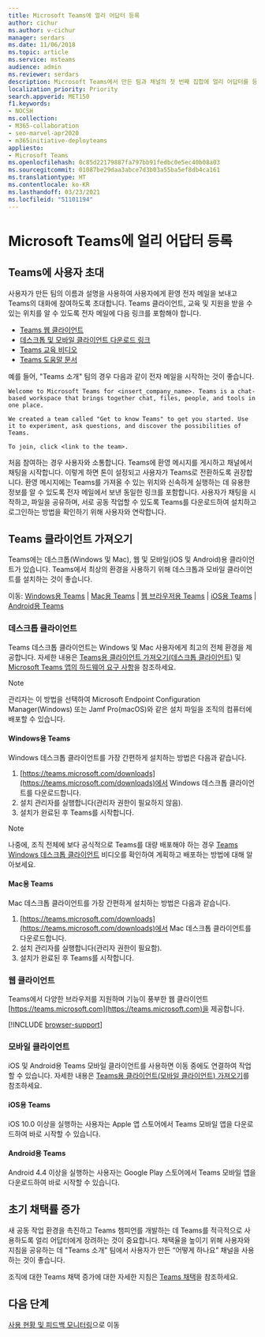 ```yaml
---
title: Microsoft Teams에 얼리 어답터 등록
author: cichur
ms.author: v-cichur
manager: serdars
ms.date: 11/06/2018
ms.topic: article
ms.service: msteams
audience: admin
ms.reviewer: serdars
description: Microsoft Teams에서 만든 팀과 채널의 첫 번째 집합에 얼리 어답터를 등록하는 방법을 알아보세요.
localization_priority: Priority
search.appverid: MET150
f1.keywords:
- NOCSH
ms.collection:
- M365-collaboration
- seo-marvel-apr2020
- m365initiative-deployteams
appliesto:
- Microsoft Teams
ms.openlocfilehash: 0c85d22179887fa797bb91fedbc0e5ec40b08a03
ms.sourcegitcommit: 01087be29daa3abce7d3b03a55ba5ef8db4ca161
ms.translationtype: HT
ms.contentlocale: ko-KR
ms.lasthandoff: 03/23/2021
ms.locfileid: "51101194"
---
```

# <a name="onboard-early-adopters-to-microsoft-teams"></a>Microsoft Teams에 얼리 어답터 등록

## <a name="invite-users-to-teams"></a>Teams에 사용자 초대

사용자가 만든 팀의 이름과 설명을 사용하여 사용자에게 환영 전자 메일을 보내고 Teams의 대화에 참여하도록 초대합니다. Teams 클라이언트, 교육 및 지원을 받을 수 있는 위치를 알 수 있도록 전자 메일에 다음 링크를 포함해야 합니다.
- [Teams 웹 클라이언트](https://teams.microsoft.com)
- [데스크톱 및 모바일 클라이언트 다운로드 링크](https://teams.microsoft.com/downloads)
- [Teams 교육 비디오](https://support.office.com/article/microsoft-teams-video-training-4f108e54-240b-4351-8084-b1089f0d21d7)
- [Teams 도움말 문서](https://support.office.com/teams)

예를 들어, "Teams 소개" 팀의 경우 다음과 같이 전자 메일을 시작하는 것이 좋습니다.

   ```console
   Welcome to Microsoft Teams for <insert_company_name>. Teams is a chat-based workspace that brings together chat, files, people, and tools in one place. 

   We created a team called "Get to know Teams" to get you started. Use it to experiment, ask questions, and discover the possibilities of Teams. 

   To join, click <link to the team>.
   ```

처음 참여하는 경우 사용자와 소통합니다. Teams에 환영 메시지를 게시하고 채널에서 채팅을 시작합니다. 이렇게 하면 톤이 설정되고 사용자가 Teams로 전환하도록 권장합니다. 환영 메시지에는 Teams를 가져올 수 있는 위치와 신속하게 실행하는 데 유용한 정보를 알 수 있도록 전자 메일에서 보낸 동일한 링크를 포함합니다. 사용자가 채팅을 시작하고, 파일을 공유하며, 서로 공동 작업할 수 있도록 Teams를 다운로드하여 설치하고 로그인하는 방법을 확인하기 위해 사용자와 연락합니다.  

## <a name="get-teams-clients"></a>Teams 클라이언트 가져오기
Teams에는 데스크톱(Windows 및 Mac), 웹 및 모바일(iOS 및 Android)용 클라이언트가 있습니다. Teams에서 최상의 환경을 사용하기 위해 데스크톱과 모바일 클라이언트를 설치하는 것이 좋습니다. 

이동: [Windows용 Teams](#teams-for-windows) | [Mac용 Teams](#teams-for-mac) | [웹 브라우저용 Teams](#web-client) | [iOS용 Teams](#teams-for-ios) | [Android용 Teams](#teams-for-android)

### <a name="desktop-client"></a>데스크톱 클라이언트

Teams 데스크톱 클라이언트는 Windows 및 Mac 사용자에게 최고의 전체 환경을 제공합니다. 자세한 내용은 [Teams용 클라이언트 가져오기(데스크톱 클라이언트)](./get-clients.md#desktop-client) 및 [Microsoft Teams 앱의 하드웨어 요구 사항](./hardware-requirements-for-the-teams-app.md)을 참조하세요.

> [!NOTE]
> 관리자는 이 방법을 선택하여 Microsoft Endpoint Configuration Manager(Windows) 또는 Jamf Pro(macOS)와 같은 설치 파일을 조직의 컴퓨터에 배포할 수 있습니다.

#### <a name="teams-for-windows"></a>Windows용 Teams 
Windows 데스크톱 클라이언트를 가장 간편하게 설치하는 방법은 다음과 같습니다.

1. [https://teams.microsoft.com/downloads](https://teams.microsoft.com/downloads)에서 Windows 데스크톱 클라이언트를 다운로드합니다.
2. 설치 관리자를 실행합니다(관리자 권한이 필요하지 않음). 
3. 설치가 완료된 후 Teams를 시작합니다.

> [!NOTE]
> 나중에, 조직 전체에 보다 공식적으로 Teams를 대량 배포해야 하는 경우 [Teams Windows 데스크톱 클라이언트](https://aka.ms/teams-clients) 비디오를 확인하여 계획하고 배포하는 방법에 대해 알아보세요. 

#### <a name="teams-for-mac"></a>Mac용 Teams 
Mac 데스크톱 클라이언트를 가장 간편하게 설치하는 방법은 다음과 같습니다.

1. [https://teams.microsoft.com/downloads](https://teams.microsoft.com/downloads)에서 Mac 데스크톱 클라이언트를 다운로드합니다.
2. 설치 관리자를 실행합니다(관리자 권한이 필요함). 
3. 설치가 완료된 후 Teams를 시작합니다.

### <a name="web-client"></a>웹 클라이언트
Teams에서 다양한 브라우저를 지원하며 기능이 풍부한 웹 클라이언트 [https://teams.microsoft.com](https://teams.microsoft.com)을 제공합니다.

[!INCLUDE [browser-support](includes/browser-support.md)]

### <a name="mobile-client"></a>모바일 클라이언트

iOS 및 Android용 Teams 모바일 클라이언트를 사용하면 이동 중에도 연결하여 작업할 수 있습니다. 자세한 내용은 [Teams용 클라이언트(모바일 클라이언트) 가져오기](./get-clients.md#mobile-clients)를 참조하세요.

#### <a name="teams-for-ios"></a>iOS용 Teams 

iOS 10.0 이상을 실행하는 사용자는 Apple 앱 스토어에서 Teams 모바일 앱을 다운로드하여 바로 시작할 수 있습니다.  

#### <a name="teams-for-android"></a>Android용 Teams 
Android 4.4 이상을 실행하는 사용자는 Google Play 스토어에서 Teams 모바일 앱을 다운로드하여 바로 시작할 수 있습니다.  

## <a name="drive-initial-adoption"></a>초기 채택률 증가

새 공동 작업 환경을 촉진하고 Teams 챔피언를 개발하는 데 Teams를 적극적으로 사용하도록 얼리 어답터에게 장려하는 것이 중요합니다. 채택율을 높이기 위해 사용자와 지침을 공유하는 데 "Teams 소개" 팀에서 사용자가 만든 “어떻게 하나요” 채널을 사용하는 것이 좋습니다. 

조직에 대한 Teams 채택 증가에 대한 자세한 지침은 [Teams 채택](adopt-microsoft-teams-landing-page.md)을 참조하세요.

## <a name="next-steps"></a>다음 단계
[사용 현황 및 피드백 모니터링](get-started-with-teams-monitor-usage-and-feedback.md)으로 이동